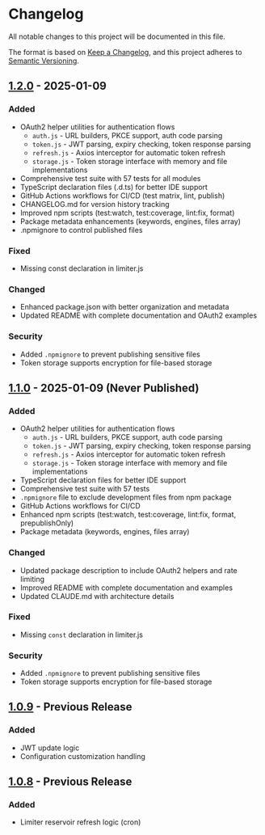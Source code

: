 # Changelog

All notable changes to this project will be documented in this file.

The format is based on [Keep a Changelog](https://keepachangelog.com/en/1.0.0/),
and this project adheres to [Semantic Versioning](https://semver.org/spec/v2.0.0.html).

## [1.2.0] - 2025-01-09

### Added
- OAuth2 helper utilities for authentication flows
  - `auth.js` - URL builders, PKCE support, auth code parsing
  - `token.js` - JWT parsing, expiry checking, token response parsing
  - `refresh.js` - Axios interceptor for automatic token refresh
  - `storage.js` - Token storage interface with memory and file implementations
- Comprehensive test suite with 57 tests for all modules
- TypeScript declaration files (.d.ts) for better IDE support
- GitHub Actions workflows for CI/CD (test matrix, lint, publish)
- CHANGELOG.md for version history tracking
- Improved npm scripts (test:watch, test:coverage, lint:fix, format)
- Package metadata enhancements (keywords, engines, files array)
- .npmignore to control published files

### Fixed
- Missing const declaration in limiter.js

### Changed
- Enhanced package.json with better organization and metadata
- Updated README with complete documentation and OAuth2 examples

### Security
- Added `.npmignore` to prevent publishing sensitive files
- Token storage supports encryption for file-based storage

## [1.1.0] - 2025-01-09 (Never Published)

### Added
- OAuth2 helper utilities for authentication flows
  - `auth.js` - URL builders, PKCE support, auth code parsing
  - `token.js` - JWT parsing, expiry checking, token response parsing
  - `refresh.js` - Axios interceptor for automatic token refresh
  - `storage.js` - Token storage interface with memory and file implementations
- TypeScript declaration files for better IDE support
- Comprehensive test suite with 57 tests
- `.npmignore` file to exclude development files from npm package
- GitHub Actions workflows for CI/CD
- Enhanced npm scripts (test:watch, test:coverage, lint:fix, format, prepublishOnly)
- Package metadata (keywords, engines, files array)

### Changed
- Updated package description to include OAuth2 helpers and rate limiting
- Improved README with complete documentation and examples
- Updated CLAUDE.md with architecture details

### Fixed
- Missing `const` declaration in limiter.js

### Security
- Added `.npmignore` to prevent publishing sensitive files
- Token storage supports encryption for file-based storage

## [1.0.9] - Previous Release

### Added
- JWT update logic
- Configuration customization handling

## [1.0.8] - Previous Release

### Added
- Limiter reservoir refresh logic (cron)

[1.2.0]: https://github.com/albertogferrario/javascript-stockx-api/compare/v1.0.9...v1.2.0
[1.1.0]: https://github.com/albertogferrario/javascript-stockx-api/compare/v1.0.9...v1.1.0
[1.0.9]: https://github.com/albertogferrario/javascript-stockx-api/compare/v1.0.8...v1.0.9
[1.0.8]: https://github.com/albertogferrario/javascript-stockx-api/releases/tag/v1.0.8